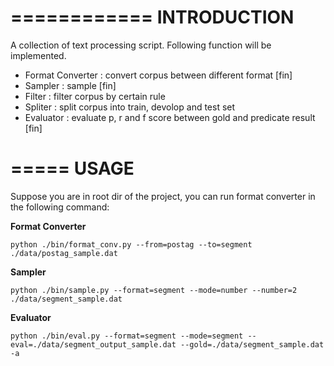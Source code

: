 ============
INTRODUCTION
============

A collection of text processing script. Following function will be implemented.

* Format Converter  : convert corpus between different format [fin]
* Sampler           : sample [fin]
* Filter            : filter corpus by certain rule
* Spliter           : split corpus into train, devolop and test set
* Evaluator         : evaluate p, r and f score between gold and predicate result [fin]

=====
USAGE
=====
Suppose you are in root dir of the project, you can run format converter in the
following command:

__Format Converter__

`python ./bin/format_conv.py --from=postag --to=segment ./data/postag_sample.dat`

__Sampler__

`python ./bin/sample.py --format=segment --mode=number --number=2 ./data/segment_sample.dat`

__Evaluator__

`python ./bin/eval.py --format=segment --mode=segment --eval=./data/segment_output_sample.dat --gold=./data/segment_sample.dat -a`


